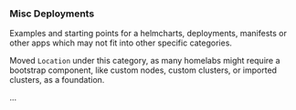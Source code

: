 ### Misc Deployments

Examples and starting points for a helmcharts, deployments, manifests or other apps which may not fit into other specific categories.

Moved `Location` under this category, as many homelabs might require a bootstrap component, like custom nodes, custom clusters, or imported clusters, as a foundation.

...
